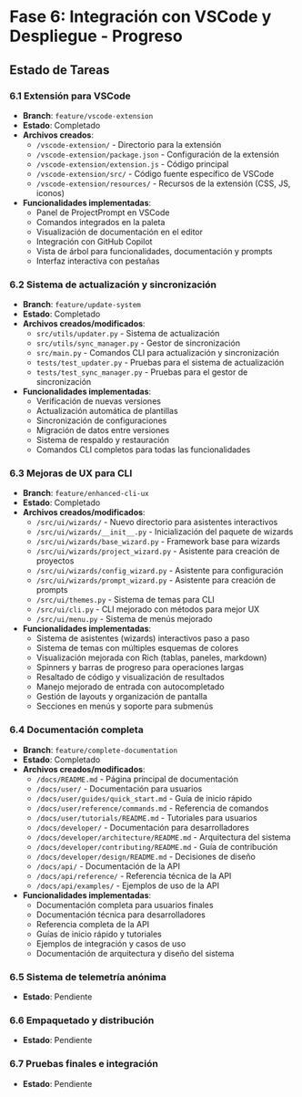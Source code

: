 # Fase 6: Integración con VSCode y Despliegue - Progreso

## Estado de Tareas

### 6.1 Extensión para VSCode
- **Branch**: `feature/vscode-extension`
- **Estado**: Completado
- **Archivos creados**:
  - `/vscode-extension/` - Directorio para la extensión
  - `/vscode-extension/package.json` - Configuración de la extensión
  - `/vscode-extension/extension.js` - Código principal
  - `/vscode-extension/src/` - Código fuente específico de VSCode
  - `/vscode-extension/resources/` - Recursos de la extensión (CSS, JS, iconos)
- **Funcionalidades implementadas**:
  - Panel de ProjectPrompt en VSCode
  - Comandos integrados en la paleta
  - Visualización de documentación en el editor
  - Integración con GitHub Copilot
  - Vista de árbol para funcionalidades, documentación y prompts
  - Interfaz interactiva con pestañas

### 6.2 Sistema de actualización y sincronización
- **Branch**: `feature/update-system`
- **Estado**: Completado
- **Archivos creados/modificados**:
  - `src/utils/updater.py` - Sistema de actualización
  - `src/utils/sync_manager.py` - Gestor de sincronización
  - `src/main.py` - Comandos CLI para actualización y sincronización
  - `tests/test_updater.py` - Pruebas para el sistema de actualización
  - `tests/test_sync_manager.py` - Pruebas para el gestor de sincronización
- **Funcionalidades implementadas**:
  - Verificación de nuevas versiones
  - Actualización automática de plantillas
  - Sincronización de configuraciones
  - Migración de datos entre versiones
  - Sistema de respaldo y restauración
  - Comandos CLI completos para todas las funcionalidades

### 6.3 Mejoras de UX para CLI
- **Branch**: `feature/enhanced-cli-ux`
- **Estado**: Completado
- **Archivos creados/modificados**:
  - `/src/ui/wizards/` - Nuevo directorio para asistentes interactivos
  - `/src/ui/wizards/__init__.py` - Inicialización del paquete de wizards
  - `/src/ui/wizards/base_wizard.py` - Framework base para wizards
  - `/src/ui/wizards/project_wizard.py` - Asistente para creación de proyectos
  - `/src/ui/wizards/config_wizard.py` - Asistente para configuración
  - `/src/ui/wizards/prompt_wizard.py` - Asistente para creación de prompts
  - `/src/ui/themes.py` - Sistema de temas para CLI
  - `/src/ui/cli.py` - CLI mejorado con métodos para mejor UX
  - `/src/ui/menu.py` - Sistema de menús mejorado
- **Funcionalidades implementadas**:
  - Sistema de asistentes (wizards) interactivos paso a paso
  - Sistema de temas con múltiples esquemas de colores
  - Visualización mejorada con Rich (tablas, paneles, markdown)
  - Spinners y barras de progreso para operaciones largas
  - Resaltado de código y visualización de resultados
  - Manejo mejorado de entrada con autocompletado
  - Gestión de layouts y organización de pantalla
  - Secciones en menús y soporte para submenús

### 6.4 Documentación completa
- **Branch**: `feature/complete-documentation`
- **Estado**: Completado
- **Archivos creados/modificados**:
  - `/docs/README.md` - Página principal de documentación
  - `/docs/user/` - Documentación para usuarios
  - `/docs/user/guides/quick_start.md` - Guía de inicio rápido
  - `/docs/user/reference/commands.md` - Referencia de comandos
  - `/docs/user/tutorials/README.md` - Tutoriales para usuarios
  - `/docs/developer/` - Documentación para desarrolladores
  - `/docs/developer/architecture/README.md` - Arquitectura del sistema
  - `/docs/developer/contributing/README.md` - Guía de contribución
  - `/docs/developer/design/README.md` - Decisiones de diseño
  - `/docs/api/` - Documentación de la API
  - `/docs/api/reference/` - Referencia técnica de la API
  - `/docs/api/examples/` - Ejemplos de uso de la API
- **Funcionalidades implementadas**:
  - Documentación completa para usuarios finales
  - Documentación técnica para desarrolladores
  - Referencia completa de la API
  - Guías de inicio rápido y tutoriales
  - Ejemplos de integración y casos de uso
  - Documentación de arquitectura y diseño del sistema

### 6.5 Sistema de telemetría anónima
- **Estado**: Pendiente

### 6.6 Empaquetado y distribución
- **Estado**: Pendiente

### 6.7 Pruebas finales e integración
- **Estado**: Pendiente
